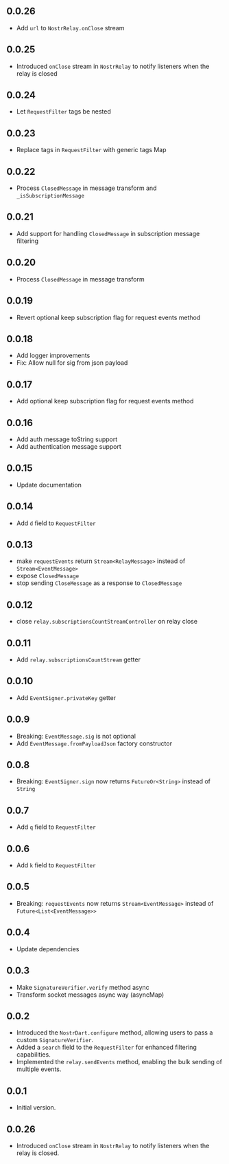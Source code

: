 ## 0.0.26

* Add `url` to `NostrRelay.onClose` stream

## 0.0.25

* Introduced `onClose` stream in `NostrRelay` to notify listeners when the relay is closed

## 0.0.24

* Let `RequestFilter` tags be nested

## 0.0.23

* Replace tags in `RequestFilter` with generic tags Map

## 0.0.22

* Process `ClosedMessage` in message transform and `_isSubscriptionMessage`

## 0.0.21

* Add support for handling `ClosedMessage` in subscription message filtering

## 0.0.20

* Process `ClosedMessage` in message transform

## 0.0.19

* Revert optional keep subscription flag for request events method

## 0.0.18

* Add logger improvements
* Fix: Allow null for sig from json payload

## 0.0.17

* Add optional keep subscription flag for request events method

## 0.0.16

* Add auth message toString support
* Add authentication message support

## 0.0.15

* Update documentation

## 0.0.14

* Add `d` field to `RequestFilter`

## 0.0.13

* make `requestEvents` return `Stream<RelayMessage>` instead of `Stream<EventMessage>`
* expose `ClosedMessage`
* stop sending `CloseMessage` as a response to `ClosedMessage`

## 0.0.12

* close `relay.subscriptionsCountStreamController` on relay close

## 0.0.11

* Add `relay.subscriptionsCountStream` getter

## 0.0.10

* Add `EventSigner.privateKey` getter

## 0.0.9

* Breaking: `EventMessage.sig` is not optional
* Add `EventMessage.fromPayloadJson` factory constructor

## 0.0.8

* Breaking: `EventSigner.sign` now returns `FutureOr<String>` instead of `String`

## 0.0.7

* Add `q` field to `RequestFilter`

## 0.0.6

* Add `k` field to `RequestFilter`

## 0.0.5

* Breaking: `requestEvents` now returns `Stream<EventMessage>` instead of `Future<List<EventMessage>>`

## 0.0.4

* Update dependencies

## 0.0.3

* Make `SignatureVerifier.verify` method async
* Transform socket messages async way (asyncMap)

## 0.0.2

* Introduced the `NostrDart.configure` method, allowing users to pass a custom `SignatureVerifier`.
* Added a `search` field to the `RequestFilter` for enhanced filtering capabilities.
* Implemented the `relay.sendEvents` method, enabling the bulk sending of multiple events.

## 0.0.1

- Initial version.

## 0.0.26

* Introduced `onClose` stream in `NostrRelay` to notify listeners when the relay is closed.
